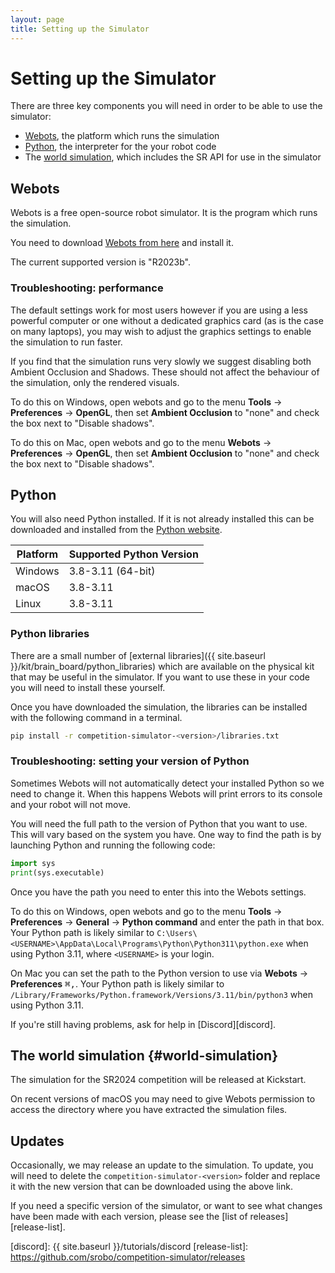 ```yaml
---
layout: page
title: Setting up the Simulator
---
```


Setting up the Simulator
========================

There are three key components you will need in order to be able to use the simulator:

- [Webots](#webots), the platform which runs the simulation
- [Python](#python), the interpreter for the your robot code
- The [world simulation](#world-simulation), which includes the SR API for use in the simulator


## Webots

Webots is a free open-source robot simulator. It is the program which runs the simulation.

You need to download [Webots from here](https://cyberbotics.com/#download) and install it.

The current supported version is "R2023b".

### Troubleshooting: performance

The default settings work for most users however if you are using a less powerful computer or one without a dedicated graphics card (as is the case on many laptops), you may wish to adjust the graphics settings to enable the simulation to run faster.

If you find that the simulation runs very slowly we suggest disabling both Ambient Occlusion and Shadows.
These should not affect the behaviour of the simulation, only the rendered visuals.

To do this on Windows, open webots and go to the menu **Tools** &rarr; **Preferences** &rarr; **OpenGL**, then set **Ambient Occlusion** to "none" and check the box next to "Disable shadows".

To do this on Mac, open webots and go to the menu **Webots** &rarr; **Preferences** &rarr; **OpenGL**, then set **Ambient Occlusion** to "none" and check the box next to "Disable shadows".

## Python

You will also need Python installed.
If it is not already installed this can be downloaded and installed from the [Python website](https://www.python.org/).

| Platform | Supported Python Version |
|----------|--------------------------|
| Windows  | 3.8-3.11 (64-bit)        |
| macOS    | 3.8-3.11                 |
| Linux    | 3.8-3.11                 |


### Python libraries

There are a small number of [external libraries]({{ site.baseurl }}/kit/brain_board/python_libraries) which are available on the physical kit that may be useful in the simulator.
If you want to use these in your code you will need to install these yourself.

Once you have downloaded the simulation, the libraries can be installed with the following command in a terminal.

~~~~~bash
pip install -r competition-simulator-<version>/libraries.txt
~~~~~


### Troubleshooting: setting your version of Python

Sometimes Webots will not automatically detect your installed Python so we need to change it.
When this happens Webots will print errors to its console and your robot will not move.

You will need the full path to the version of Python that you want to use.
This will vary based on the system you have.
One way to find the path is by launching Python and running the following code:

~~~~~ python
import sys
print(sys.executable)
~~~~~

Once you have the path you need to enter this into the Webots settings.

To do this on Windows, open webots and go to the menu **Tools** &rarr; **Preferences** &rarr; **General** &rarr; **Python command** and enter the path in that box.
Your Python path is likely similar to `C:\Users\<USERNAME>\AppData\Local\Programs\Python\Python311\python.exe` when using Python 3.11, where `<USERNAME>` is your login.

On Mac you can set the path to the Python version to use via **Webots** &rarr; **Preferences** <kbd>⌘</kbd><kbd>,</kbd>.
Your Python path is likely similar to `/Library/Frameworks/Python.framework/Versions/3.11/bin/python3` when using Python 3.11.

If you're still having problems, ask for help in [Discord][discord].


## The world simulation {#world-simulation}

The simulation for the SR2024 competition will be released at Kickstart.

<!--

1. Create a directory, perhaps called `simulation` where you will store your robot code.
2. [Download the simulation](https://github.com/srobo/competition-simulator/releases/download/TODO/competition-simulator-TODO.zip), the latest version is TODO, released on TODO.
3. Unzip the simulation as a folder inside the folder you created in the first step:
    ```
    simulation
    ├── competition-simulator-<version>
    │   ├── ...
    │   ├── libraries.txt
    │   └── worlds
    │       └── Arena.wbt
    └── robot.py
    ```
    If there is not an existing `robot.py` an example one will be created when the simulator first runs.

4. Open the Webots IDE, then use that to open the `worlds/Arena.wbt` file.

You may receive a warning about your computer's GPU not being good enough, which can be ignored.

-->

<div class="info">
On recent versions of macOS you may need to give Webots permission to access the directory where you have extracted the simulation files.
</div>


## Updates

Occasionally, we may release an update to the simulation.
To update, you will need to delete the `competition-simulator-<version>` folder and replace it with the new version that can be downloaded using the above link.

If you need a specific version of the simulator, or want to see what changes have been made with each version, please see the [list of releases][release-list].

[discord]: {{ site.baseurl }}/tutorials/discord
[release-list]: https://github.com/srobo/competition-simulator/releases
